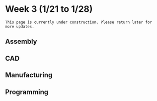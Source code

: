 # Week 3 (1/21 to 1/28)

```{admonition} Under Construction
This page is currently under construction. Please return later for more updates.
```

## Assembly



## CAD



## Manufacturing



## Programming


